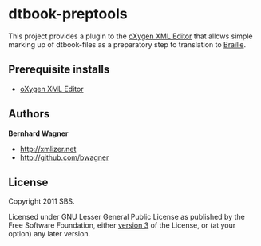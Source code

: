 dtbook-preptools
================

This project provides a plugin to the [oXygen XML Editor](http://www.oxygenxml.com/) that allows simple marking up of
dtbook-files as a preparatory step to translation to [Braille](http://en.wikipedia.org/wiki/Braille).


Prerequisite installs
------------------------

* [oXygen XML Editor](http://www.oxygenxml.com/)

Authors
-------

**Bernhard Wagner**

+ http://xmlizer.net
+ http://github.com/bwagner

License
---------------------

Copyright 2011 SBS.

Licensed under GNU Lesser General Public License as published by the Free Software Foundation,
either [version 3](http://www.gnu.org/licenses/gpl-3.0.html) of the License, or (at your option) any later version.
